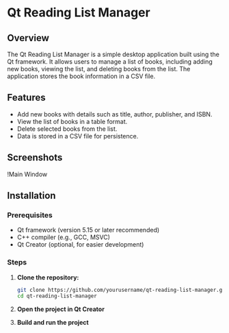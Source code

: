 # Qt Reading List Manager

## Overview

The Qt Reading List Manager is a simple desktop application built using the Qt framework. It allows users to manage a list of books, including adding new books, viewing the list, and deleting books from the list. The application stores the book information in a CSV file.

## Features

- Add new books with details such as title, author, publisher, and ISBN.
- View the list of books in a table format.
- Delete selected books from the list.
- Data is stored in a CSV file for persistence.

## Screenshots

!Main Window

## Installation

### Prerequisites

- Qt framework (version 5.15 or later recommended)
- C++ compiler (e.g., GCC, MSVC)
- Qt Creator (optional, for easier development)

### Steps

1. **Clone the repository:**

   ```bash
   git clone https://github.com/yourusername/qt-reading-list-manager.git
   cd qt-reading-list-manager
2. **Open the project in Qt Creator**
3. **Build and run the project**
